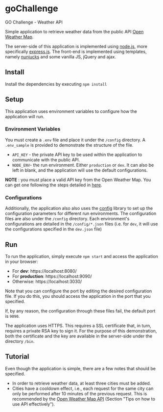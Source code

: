 # goChallenge
GO Challenge - Weather API

Simple application to retrieve weather data from the public API [Open Weather Map](https://openweathermap.org).

The server-side of this application is implemented using [node.js](https://nodejs.org/), more specifically [express.js](http://expressjs.com/).
The front-end is implemented using templates, namely [nunjucks](https://mozilla.github.io/nunjucks/) and some vanilla JS, jQuery and ajax.

## Install
Install the dependencies by executing `npm install`

## Setup
This application uses environment variables to configure how the application will run. 

### Environment Variables
You must create a `.env` file and place it under the `/config` directory. A `.env_sample` is provided to demonstrate the structure of the file. 

* `API_KEY` - the private API key to be used within the application to communicate with the public API.
* `NODE_ENV`- the run environment. Either `production` or `dev`. It can also be left in blank, and the application will use the default configurations. 

**NOTE** : you must place a valid API key from the Open Weather Map. You can get one following the steps detailed in [here](https://openweathermap.org/appid#get).

### Configurations
Additionally, the application also also uses the [config](https://www.npmjs.com/package/config) library to set up the configuration parameters for different run environments. The configuration files are also under the `/config` directory. Each environment's configurations are detailed in the `/config/*.json` files (i.e. for `dev`, it will use the configurations specified in the `dev.json` file)

## Run
To run the application, simply execute `npm start` and access the application in your browser:

* For **dev**:   https://localhost:8080/
* For **production**:   https://localhost:9090/
* Otherwise: https://localhost:3030/

Note that you can configure the port by editing the desired configuration file. If you do this, you should access the application in the port that you specified.

If, by any reason, the configuration through these files fail, the default port is `9090`.

The application uses HTTPS. This requires a SSL certificate that, in turn, requires a private RSA key to sign it. For the purpose of this demonstration, both the certificate and the key are available in the server-side under the directory `/bin`.  


## Tutorial
Even though the application is simple, there are a few notes that should be specified.

* In order to retrieve weather data, at least three cities must be added.
* Cities have a cooldown effect, i.e., each request for the same city can only be performed after 10 minutes of the previous request. This is recommended by the [Open Weather Map API](https://openweathermap.org/appid) (Section "Tips on how to use API effectively").
